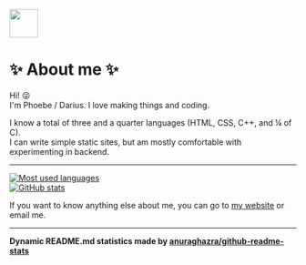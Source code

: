 <a href="https://phoebe-leong.github.io"><img src="https://avatars.githubusercontent.com/u/65205197?v=4" width="50px" height="50px"></a>

# :sparkles: About me :sparkles:

Hi! 😜  
I'm Phoebe / Darius. I love making things and coding. 

I know a total of three and a quarter languages (HTML, CSS, C++, and ¼ of C).  
I can write simple static sites, but am mostly comfortable with experimenting in backend.
****
[![Most used languages](https://github-readme-stats.vercel.app/api/top-langs/?username=phoebe-leong&theme=dark)](https://github.com/phoebe-leong?tab=repositories)  
[![GitHub stats](https://github-readme-stats.vercel.app/api?username=phoebe-leong&theme=dark)](https://github.com/phoebe-leong)

If you want to know anything else about me, you can go to [my website](https://phoebe-leong.github.io) or email me.

****

**Dynamic README.md statistics made by [anuraghazra/github-readme-stats](https://github.com/anuraghazra/github-readme-stats)**
